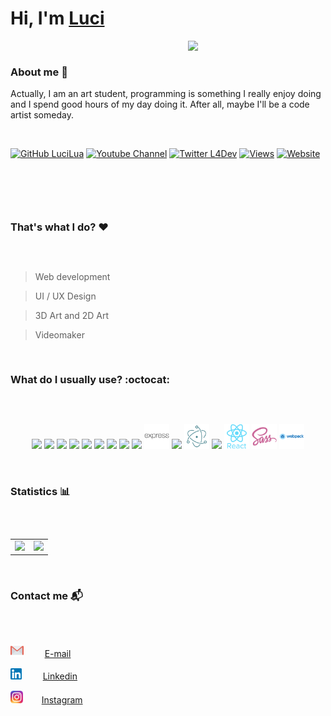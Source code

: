 # **Hi, I'm <a href="https://www.linkedin.com/in/l%C3%BAcia-guelber-837a50185/">Luci</a>**
<img align='right' src="https://i.pinimg.com/originals/75/8f/1c/758f1cd8cede9c3e4711306fc030f4ce.gif" width="220">
</br>

### **About me** 👋
<p align="left">
Actually, I am an art student, programming is something I really enjoy doing and I spend good hours of my day doing it. After all, maybe I'll be a code artist someday.
</p>
</br>

[![GitHub LuciLua](https://img.shields.io/github/followers/LuciLua?label=follow&style=social)](https://github.com/LuciLua) [![Youtube Channel](https://img.shields.io/youtube/channel/subscribers/UCIbJuoAAdTP9rClO7mK-aVg?color=00cc00)](https://www.youtube.com/channel/UCIbJuoAAdTP9rClO7mK-aVg) [![Twitter L4Dev](https://img.shields.io/twitter/follow/L4dev)](https://twitter.com/L4dev) [![Views](https://komarev.com/ghpvc/?username=LuciLua&label=Profile+views&color=lightgrey&style=flat)](https://github.com/LuciLua) [![Website](https://img.shields.io/badge/Portfolio-%23555?logo=googleChrome&logoColor=ddd)](https://luci-lua.tk/)


</br>

```bash  
```

</br>

### <b>That's what I do?</b> :hearts:
##

</br>

>  Web development 

>  UI / UX Design 

> 3D Art and 2D Art 

> Videomaker


</br>

### <b>What do I usually use?</b> :octocat:
##

</br>
<p align="center">
    <img
      height="40px"
      src="https://camo.githubusercontent.com/57f528d363944ba0c4151826973ce5dda859c2f9e9ada8798e22c677c180ead4/68747470733a2f2f696d672e69636f6e73382e636f6d2f666c75656e742f3234302f3030303030302f76697375616c2d73747564696f2d636f64652d323031392e706e67"
    />
    <img
      height="40px"
      src="https://camo.githubusercontent.com/937d189e89eebf19ca83d796f68380657645f49a05c9ef6fbc00020ff7ab32f9/68747470733a2f2f696d672e69636f6e73382e636f6d2f636f6c6f722f3234302f3030303030302f68746d6c2d352e706e67"
    />
    <img
      href="https://www.w3schools.com/css/"
      height="40px"
      src="https://camo.githubusercontent.com/7131f4436c32be236b582de559e96e8bc298c85f54006f02696b054c5930b2b4/68747470733a2f2f696d672e69636f6e73382e636f6d2f636f6c6f722f3234302f3030303030302f637373332e706e67"
    />
    <img
      height="40px"
      src="https://camo.githubusercontent.com/30223dd4dad432d13a8b95ce5cb7ea20825858f8ebce349e6945f931ced4e1bf/68747470733a2f2f696d672e69636f6e73382e636f6d2f636f6c6f722f3234302f3030303030302f6a6176617363726970742e706e67"
    />
    <img
      height="40px"
      src="https://camo.githubusercontent.com/0fdac9571fe0749b0982007f44a8c09992014ea1d3736a960fc0f5b24391619f/68747470733a2f2f696d672e69636f6e73382e636f6d2f636f6c6f722f3234302f3030303030302f747970657363726970742e706e67"
    />
    <img
      height="40px"
      src="https://camo.githubusercontent.com/fea5acac7226ad7d4cb97b7ddc9bca876c546e4c969d4125b76098e401cc4203/68747470733a2f2f696d672e69636f6e73382e636f6d2f636f6c6f722f3234302f3030303030302f707974686f6e2e706e67"
    />
    <img
      height="40px"
      src="https://camo.githubusercontent.com/db5248fc3425ae9af90ab77b209d96f858fc8dfab4dc3ba71532a64b2e7f38f6/68747470733a2f2f696d672e69636f6e73382e636f6d2f636f6c6f722f39362f3030303030302f7562756e74752d2d76312e706e67"
    />
    <img
      height="40px"
      src="https://camo.githubusercontent.com/87fa402da6f8a5b81d55c7bcf51e6038898ad37cd162aa3927b44f98c68914b7/68747470733a2f2f696d672e69636f6e73382e636f6d2f636f6c6f722f3234302f3030303030302f77696e646f77732d31302e706e67"
    />
    <img
      href="https://babeljs.io/"
      height="40px"
      src="https://www.vectorlogo.zone/logos/babeljs/babeljs-icon.svg"
    />
    <img
      href="https://expressjs.com"
      height="40px"
      src="https://raw.githubusercontent.com/devicons/devicon/master/icons/express/express-original-wordmark.svg"
    />
    <img
      href="https://www.blender.org/"
      height="40px"
      src="https://download.blender.org/branding/community/blender_community_badge_white.svg"
    />
    <img
      href="https://www.electronjs.org"
      height="40px"
      src="https://raw.githubusercontent.com/devicons/devicon/master/icons/electron/electron-original.svg"
    />
    <img
      href="https://www.figma.com/"
      height="40px"
      src="https://www.vectorlogo.zone/logos/figma/figma-icon.svg"
    />
    <img
      href="https://reactjs.org/"
      height="40px"
      src="https://raw.githubusercontent.com/devicons/devicon/master/icons/react/react-original-wordmark.svg"
    />
    <img
      href="https://sass-lang.com"
      height="40px"
      src="https://raw.githubusercontent.com/devicons/devicon/master/icons/sass/sass-original.svg"
    />
    <img
      href="https://webpack.js.org"
      height="40px"
      src="https://raw.githubusercontent.com/devicons/devicon/d00d0969292a6569d45b06d3f350f463a0107b0d/icons/webpack/webpack-original-wordmark.svg"
    />
</p>
</br>

### <b>Statistics :bar_chart: </b>
##
</br>
<table align="center">
  <tr>
    <td>
      <img width="300px" src="https://github-readme-stats.vercel.app/api/top-langs/?username=LuciLua&layout=compact&bg_color=DEG,f0f0f0f0,e8e8e8&text_color=2d2d2d&hide_border=false&locale=en&hide_title=true"/>
    </td>
    <td>
      <img width="340px" src="https://github-readme-stats.vercel.app/api?username=LuciLua&bg_color=f0f0f0f0&title_color=f00000&text_color=000000&&hide_border=false&icon_color=ff2222&show_icons=true&include_all_commits=true&hide_title=true" />
    </td>
  </tr>  
</table>
</br>


### <b>Contact me :mailbox_with_mail:</b>
## 
</br>

<img
  src="gmail.png"
  width="21px"/>
  ﾠﾠ [E-mail](mailto:luci.lua81@gmail.com)

<img
  src="ln.png"
  width="18px">
  ﾠﾠ [Linkedin](https://www.linkedin.com/in/l%C3%BAcia-guelber-837a50185/)

<img
  src="insta.png"
  width="20px">
   ﾠﾠ[Instagram](https://www.instagram.com/luci_lua81/)
